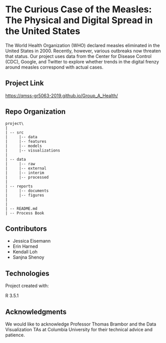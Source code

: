 # The Curious Case of the Measles: The Physical and Digital Spread in the United States 

The World Health Organization (WHO) declared measles eliminated in 
the United States in 2000. Recently, however, various outbreaks now 
threaten that status. Our project uses data from the Center for Disease 
Control (CDC), Google, and Twitter to explore whether trends in the 
digital frenzy around measles correspond with actual cases.

## Project Link

https://qmss-gr5063-2019.github.io/Group_A_Health/

## Repo Organization
```
project\
|
| -- src
|     |-- data
|     |-- features
|     |-- models
|     |-- visualizations
|
| -- data
|     |-- raw
|     |-- external
|     |-- interim
|     |-- processed
|
| -- reports
|     |-- documents
|     |-- figures
|
|
| -- README.md
| -- Process Book

```

## Contributors

* Jessica Eisemann
* Erin Harned 
* Kendall Loh
* Sanjna Shenoy

## Technologies 
Project created with:

R 3.5.1


## Acknowledgments

We would like to acknowledge Professor Thomas Brambor and the Data Visualization TAs at Columbia University for their technical advice and patience.
